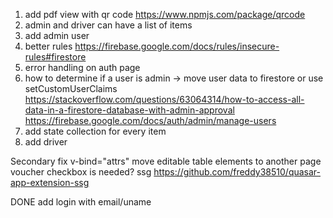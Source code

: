 1. add pdf view with qr code https://www.npmjs.com/package/qrcode
2. admin and driver can have a list of items
3. add admin user
4. better rules https://firebase.google.com/docs/rules/insecure-rules#firestore
5. error handling on auth page
6. how to determine if a user is admin -> move user data to firestore or use setCustomUserClaims
https://stackoverflow.com/questions/63064314/how-to-access-all-data-in-a-firestore-database-with-admin-approval
https://firebase.google.com/docs/auth/admin/manage-users 
7. add state collection for every item
8. add driver

Secondary
fix v-bind="attrs"
move editable table elements to another page
voucher checkbox is needed?
ssg https://github.com/freddy38510/quasar-app-extension-ssg 
 
DONE
add login with email/uname
